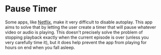 # Pause Timer

Some apps, like [Netflix](https://help.netflix.com/en/node/2102), make it very difficult to disable autoplay. This app aims to solve that by letting the user create a timer that will pause whatever video or audio is playing. This doesn't precisely solve the problem of stopping playback exactly when the current episode is over (unless you very carefully time it), but it does help prevent the app from playing for hours on end when you fall asleep.
